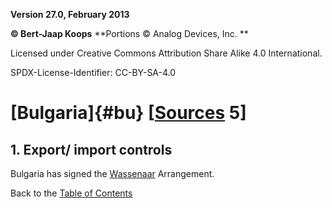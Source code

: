 **Version 27.0, February 2013**

**© Bert-Jaap Koops**
**Portions © Analog Devices, Inc. **  

Licensed under Creative Commons Attribution Share Alike 4.0 International.

SPDX-License-Identifier: CC-BY-SA-4.0

# [Bulgaria]{#bu} \[[Sources](cls-srce.htm) 5\]

## 1. Export/ import controls  
Bulgaria has signed the [Wassenaar](#Wassenaar) Arrangement.

Back to the [Table of Contents](index.md)

